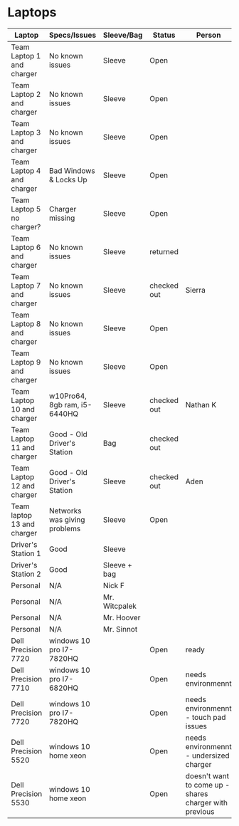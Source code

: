 # Laptops

| Laptop                    | Specs/Issues                  | Sleeve/Bag     | Status | Person | 
|---|---|---|---|---|
| Team Laptop 1 and charger | No known issues               | Sleeve    | Open        |                 | 
| Team Laptop 2 and charger | No known issues               | Sleeve    | Open        |                 | 
| Team Laptop 3 and charger | No known issues               | Sleeve    | Open        |                 |
| Team Laptop 4 and charger | Bad Windows & Locks Up        | Sleeve    | Open        |                 | 
| Team Laptop 5 no charger? | Charger missing               | Sleeve    | Open        |                 |
| Team Laptop 6 and charger | No known issues               | Sleeve    | returned    |                 | 
| Team Laptop 7 and charger | No known issues               | Sleeve    | checked out | Sierra          | 
| Team Laptop 8 and charger | No known issues               | Sleeve    | Open        |                 | 
| Team Laptop 9 and charger | No known issues               | Sleeve    | Open        |                 | 
| Team Laptop 10 and charger| w10Pro64, 8gb ram, i5-6440HQ  | Sleeve    | checked out | Nathan K        | 
| Team Laptop 11 and charger| Good - Old Driver's Station   | Bag       | checked out |                 | 
| Team Laptop 12 and charger| Good - Old Driver's Station   | Sleeve    | checked out | Aden            | 
| Team laptop 13 and charger| Networks was giving problems  | Sleeve    | Open        |                 | 
| Driver's Station 1        | Good                          | Sleeve    |             |                 |
| Driver's Station 2        | Good                          | Sleeve + bag |          |                 |
| Personal | N/A | Nick F |
| Personal | N/A | Mr. Witcpalek |
| Personal | N/A | Mr. Hoover | 
| Personal | N/A | Mr. Sinnot | 
| Dell Precision 7720 |  windows 10 pro I7-7820HQ |     | Open        |        ready         | 
| Dell Precision 7710 |  windows 10 pro I7-6820HQ |     | Open        |        needs environmennt         |
| Dell Precision 7720 |  windows 10 pro I7-7820HQ |     | Open        |        needs environmennt - touch pad issues        |
| Dell Precision 5520 |  windows 10 home xeon |     | Open        |        needs environmennt - undersized charger        |
| Dell Precision 5530 |  windows 10 home xeon |     | Open        |        doesn't want to come up - shares charger with previous       |

